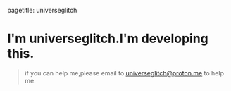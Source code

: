 pagetitle: universeglitch

# I'm universeglitch.I'm developing this.

> if you can help me,please email to universeglitch@proton.me to help me.
